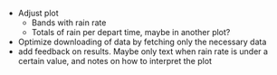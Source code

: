 - Adjust plot
    + Bands with rain rate 
    + Totals of rain per depart time, maybe in another plot? 
- Optimize downloading of data by fetching only the necessary data
- add feedback on results. Maybe only text when rain rate is under a certain value, and notes on how to interpret the plot
